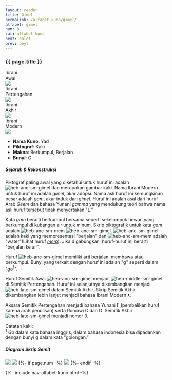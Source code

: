 ```yaml
---
layout: reader
title: Gimel 
permalink: /alfabet-kuno/gimel/
alfabet: gimel
num: 3
cat: alfabet-kuno
next: dalet
prev: beyt
---
```


<link rel="stylesheet" type="text/css" href="{{ site.url }}/assets/css/alfabet.css">

### **{{ page.title }}**

 <div id="content-alfabet" class="container pb-3">
    <div class="row justify-content-center">
    <div class="col-3 col-md-3 text-center font-weight-bold">Ibrani<br>Awal<br>
           <img class="pt-2" src="https://www.ancient-hebrew.org/hebrew/heb-anc-lg-{{ page.alfabet }}.jpg">
    </div>
    <div class="col-3 col-md-3 text-center font-weight-bold">Ibrani<br>Pertengahan<br>
      <img class="pt-2" src="https://www.ancient-hebrew.org/hebrew/heb-middle-lg-{{ page.alfabet }}.jpg">
     </div>
    <div class="col-3 col-md-3 text-center font-weight-bold">Ibrani<br>Akhir<br>
      <img class="pt-2" src="https://www.ancient-hebrew.org/hebrew/heb-late-lg-{{ page.alfabet }}.jpg">
    </div>
    <div class="col-3 col-md-3 text-center font-weight-bold">Ibrani<br>Modern<br>
      <img class="pt-2" src="https://www.ancient-hebrew.org/hebrew/heb-modern-lg-{{ page.alfabet }}.jpg">
    </div>
  </div>
</div>
          
- **Nama Kuno**: Yad
- **Piktograf**: Kaki
- **Makna**: Berkumpul, Berjalan
- **Bunyi**: G


##### **Sejarah & Rekonstruksi** 

Piktograf paling awal yang diketahui untuk huruf ini adalah ![heb-anc-sm-gimel](https://www.ancient-hebrew.org/hebrew/heb-anc-sm-gimel.jpg) dan merupakan gambar kaki. Nama Ibrani Modern untuk huruf ini adalah _gimel_, akar adopsi. Nama asli huruf ini kemungkinan besar adalah _gam_, akar induk dari _gimel_. Huruf ini adalah asal dari huruf Arab _Geem_ dan bahasa Yunani _gamma_ yang mendukung teori bahwa nama asli huruf tersebut tidak menyertakan "L."

Kata _gam_ berarti berkumpul bersama seperti sekelompok hewan yang berkumpul di kubangan air untuk minum. Skrip piktografik untuk kata _gam_ adalah ![heb-anc-sm-mem](https://www.ancient-hebrew.org/hebrew/heb-anc-sm-mem.jpg) ![heb-anc-sm-gimel](https://www.ancient-hebrew.org/hebrew/heb-anc-sm-gimel.jpg). ![heb-anc-sm-gimel](https://www.ancient-hebrew.org/hebrew/heb-anc-sm-gimel.jpg) adalah kaki yang mempresentasi "berjalan" dan ![heb-anc-sm-mem](https://www.ancient-hebrew.org/hebrew/heb-anc-sm-mem.jpg) adalah "water"(Lihat huruf _[mem]({{site.url}}/{{page.cat}}/mem)_). Jika digabungkan, huruf-huruf ini berarti "berjalan ke air".

Huruf ![heb-anc-sm-gimel](https://www.ancient-hebrew.org/hebrew/heb-anc-sm-gimel.jpg) memiliki arti berjalan, membawa atau berkumpul. Bunyi yang terkait dengan huruf ini adalah "g" seperti dalam "go<sup>1</sup>".

Huruf Semitik Awal ![heb-anc-sm-gimel](https://www.ancient-hebrew.org/hebrew/heb-anc-sm-gimel.jpg) menjadi ![heb-middle-sm-gimel](https://www.ancient-hebrew.org/hebrew/heb-middle-sm-gimel.jpg) di Semitik Pertengahan. Huruf ini selanjutnya dikembangkan menjadi ![heb-late-sm-gimel](https://www.ancient-hebrew.org/hebrew/heb-late-sm-gimel.jpg) dalam Semitik Akhir. Skrip Semitik Akhir dikembangkan lebih lanjut menjadi bahasa Ibrani Modern **ג**.

Aksara Semitik Pertengahan menjadi bahasa Yunani Γ (pembalikan huruf karena arah penulisan) serta Romawi C dan G. Semitik Akhir ![heb-late-sm-gimel](https://www.ancient-hebrew.org/hebrew/heb-late-sm-gimel.jpg) menjadi nomor 3. 

Catatan kaki: <br><sup>1</sup> _Go_ dalam kata bahasa inggris, dalam bahasa indonesia bisa dipadankan dengan bunyi g dalam kata "golongan."

<div id="content-chart" class="container pb-3">
    <div class="row justify-content-center">
      <div class="col-10 px-0">
        <h5 class="text-center font-weight-bold pb-2">Diagram Skrip Semit</h5>
        <div class="row justify-content-center">
        <img class="p-3 mb-4 img-thumbnail shadow" src="https://www.ancient-hebrew.org/ancient-alphabet/files/alphabet_chart_{{ page.alfabet }}_2.jpg">
        <img class="p-3 mb-4 img-thumbnail shadow" src="https://www.ancient-hebrew.org/ancient-alphabet/files/alphabet_chart_{{ page.alfabet }}_1.jpg"> 
        {%- if page.num -%}
        <img class="p-3 mb-4 img-thumbnail shadow" src="https://www.ancient-hebrew.org/alphabet/files/alephbet_evolution_{{ page.num }}.gif ">
        {%- endif -%}
        </div>
      </div>
    </div>
</div> 

{%- include nav-alfabet-kuno.html -%}